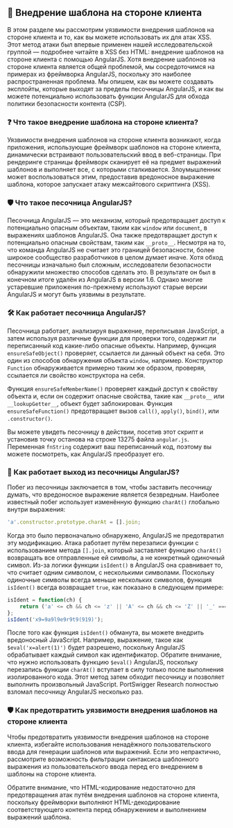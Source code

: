 ## 🧩 Внедрение шаблона на стороне клиента

В этом разделе мы рассмотрим уязвимости внедрения шаблонов на стороне клиента и то, как вы можете использовать их для атак XSS. Этот метод атаки был впервые применен нашей исследовательской группой — подробнее читайте в XSS без HTML: внедрение шаблонов на стороне клиента с помощью AngularJS. Хотя внедрение шаблонов на стороне клиента является общей проблемой, мы сосредоточимся на примерах из фреймворка AngularJS, поскольку это наиболее распространенная проблема. Мы опишем, как вы можете создавать эксплойты, которые выходят за пределы песочницы AngularJS, и как вы можете потенциально использовать функции AngularJS для обхода политики безопасности контента (CSP).

### ❓ Что такое внедрение шаблона на стороне клиента?

Уязвимости внедрения шаблонов на стороне клиента возникают, когда приложения, использующие фреймворк шаблонов на стороне клиента, динамически встраивают пользовательский ввод в веб-страницы. При рендеринге страницы фреймворк сканирует её на предмет выражений шаблонов и выполняет все, с которыми сталкивается. Злоумышленник может воспользоваться этим, предоставив вредоносное выражение шаблона, которое запускает атаку межсайтового скриптинга (XSS).

### 🛡️ Что такое песочница AngularJS?

Песочница AngularJS — это механизм, который предотвращает доступ к потенциально опасным объектам, таким как `window` или `document`, в выражениях шаблонов AngularJS. Она также предотвращает доступ к потенциально опасным свойствам, таким как `__proto__`. Несмотря на то, что команда AngularJS не считает это границей безопасности, более широкое сообщество разработчиков в целом думает иначе. Хотя обход песочницы изначально был сложным, исследователи безопасности обнаружили множество способов сделать это. В результате он был в конечном итоге удалён из AngularJS в версии 1.6. Однако многие устаревшие приложения по-прежнему используют старые версии AngularJS и могут быть уязвимы в результате.

### 🛠️ Как работает песочница AngularJS?

Песочница работает, анализируя выражение, переписывая JavaScript, а затем используя различные функции для проверки того, содержит ли переписанный код какие-либо опасные объекты. Например, функция `ensureSafeObject()` проверяет, ссылается ли данный объект на себя. Это один из способов обнаружения объекта `window`, например. Конструктор `Function` обнаруживается примерно таким же образом, проверяя, ссылается ли свойство конструктора на себя.

Функция `ensureSafeMemberName()` проверяет каждый доступ к свойству объекта и, если он содержит опасные свойства, такие как `__proto__` или `__lookupGetter__`, объект будет заблокирован. Функция `ensureSafeFunction()` предотвращает вызов `call()`, `apply()`, `bind()`, или `.constructor()`.

Вы можете увидеть песочницу в действии, посетив этот скрипт и установив точку останова на строке 13275 файла `angular.js`. Переменная `fnString` содержит ваш переписанный код, поэтому вы можете посмотреть, как AngularJS преобразует его.

### 🚪 Как работает выход из песочницы AngularJS?

Побег из песочницы заключается в том, чтобы заставить песочницу думать, что вредоносное выражение является безвредным. Наиболее известный побег использует изменённую функцию `charAt()` глобально внутри выражения:

```javascript
'a'.constructor.prototype.charAt = [].join;
```

Когда это было первоначально обнаружено, AngularJS не предотвратил эту модификацию. Атака работает путём перезаписи функции с использованием метода `[].join`, который заставляет функцию `charAt()` возвращать все отправленные ей символы, а не конкретный одиночный символ. Из-за логики функции `isIdent()` в AngularJS она сравнивает то, что считает одним символом, с несколькими символами. Поскольку одиночные символы всегда меньше нескольких символов, функция `isIdent()` всегда возвращает `true`, как показано в следующем примере:

```javascript
isIdent = function(ch) {
    return ('a' <= ch && ch <= 'z' || 'A' <= ch && ch <= 'Z' || '_' === ch || ch === '$');
};
isIdent('x9=9a9l9e9r9t9(919)');
```

После того как функция `isIdent()` обманута, вы можете внедрить вредоносный JavaScript. Например, выражение, такое как `$eval('x=alert(1)')` будет разрешено, поскольку AngularJS обрабатывает каждый символ как идентификатор. Обратите внимание, что нужно использовать функцию `$eval()` AngularJS, поскольку перезапись функции `charAt()` вступает в силу только после выполнения изолированного кода. Этот метод затем обходит песочницу и позволяет выполнить произвольный JavaScript. PortSwigger Research полностью взломал песочницу AngularJS несколько раз.

### 🛡️ Как предотвратить уязвимости внедрения шаблонов на стороне клиента

Чтобы предотвратить уязвимости внедрения шаблонов на стороне клиента, избегайте использования ненадёжного пользовательского ввода для генерации шаблонов или выражений. Если это непрактично, рассмотрите возможность фильтрации синтаксиса шаблонного выражения из пользовательского ввода перед его внедрением в шаблоны на стороне клиента.

Обратите внимание, что HTML-кодирование недостаточно для предотвращения атак путём внедрения шаблонов на стороне клиента, поскольку фреймворки выполняют HTML-декодирование соответствующего контента перед обнаружением и выполнением выражений шаблона.
